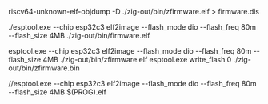 riscv64-unknown-elf-objdump  -D ./zig-out/bin/zfirmware.elf > firmware.dis


./esptool.exe --chip esp32c3 elf2image --flash_mode dio --flash_freq 80m --flash_size 4MB ./zig-out/bin/firmware.elf



esptool.exe --chip esp32c3 elf2image --flash_mode dio --flash_freq 80m --flash_size 4MB ./zig-out/bin/zfirmware.elf 
esptool.exe  write_flash 0 ./zig-out/bin/zfirmware.bin


//esptool.exe --chip esp32c3 elf2image --flash_mode dio --flash_freq 80m --flash_size 4MB $(PROG).elf
